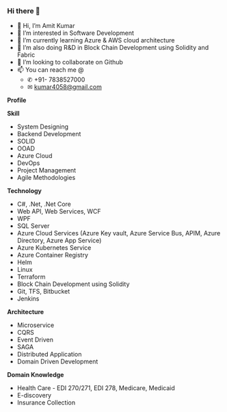 ### Hi there 👋

- 👋 Hi, I’m Amit Kumar
- 👀 I’m interested in Software Development
- 🌱 I’m currently learning Azure & AWS cloud architecture
- 🌱 I’m also doing R&D in Block Chain Development using Solidity and Fabric
- 👯 I’m looking to collaborate on Github
- 📫 You can reach me @
    - ✆ +91- 7838527000
    - ✉ kumar4058@gmail.com
 
<b> Profile </b> <br/>
   

<b> Skill </b>
* System Designing 
* Backend Development
* SOLID
* OOAD
* Azure Cloud
* DevOps
* Project Management
* Agile Methodologies
  
<b> Technology </b>
* C#, .Net, .Net Core
* Web API, Web Services, WCF
* WPF
* SQL Server
* Azure Cloud Services (Azure Key vault, Azure Service Bus, APIM, Azure Directory, Azure App Service)
* Azure Kubernetes Service
* Azure Container Registry
* Helm
* Linux
* Terraform
* Block Chain Development using Solidity
* Git, TFS, Bitbucket
* Jenkins

<b> Architecture</b>
* Microservice
* CQRS
* Event Driven
* SAGA
* Distributed Application
* Domain Driven Development

<b> Domain Knowledge </b>
* Health Care  - EDI 270/271, EDI 278, Medicare, Medicaid 
* E-discovery
* Insurance Collection
  



